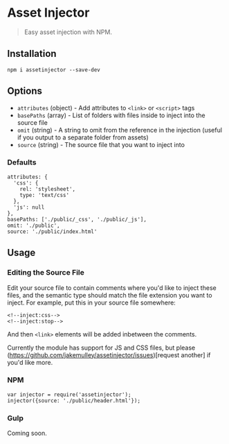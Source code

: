 Asset Injector
==============
> Easy asset injection with NPM.

## Installation
```
npm i assetinjector --save-dev
```

## Options
- `attributes` (object) - Add attributes to `<link>` or `<script>` tags
- `basePaths` (array) - List of folders with files inside to inject into the source file
- `omit` (string) - A string to omit from the reference in the injection (useful if you output to a separate folder from assets)
- `source` (string) - The source file that you want to inject into

### Defaults
```
attributes: {
  'css': {
    rel: 'stylesheet',
    type: 'text/css'
  },
  'js': null
},
basePaths: ['./public/_css', './public/_js'],
omit: './public',
source: './public/index.html'
```

## Usage

### Editing the Source File
Edit your source file to contain comments where you'd like to inject these files, and the semantic type should match the file extension you want to inject. For example, put this in your source file somewhere:
```
<!--inject:css-->
<!--inject:stop-->
```
And then `<link>` elements will be added inbetween the comments.

Currently the module has support for JS and CSS files, but please (https://github.com/jakemulley/assetinjector/issues)[request another] if you'd like more.

### NPM
```
var injector = require('assetinjector');
injector({source: './public/header.html'});
```

### Gulp
Coming soon.
